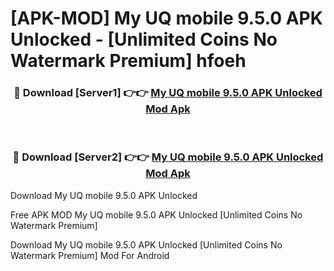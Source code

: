 # [APK-MOD] My UQ mobile 9.5.0 APK Unlocked - [Unlimited Coins No Watermark Premium] hfoeh



<div align="center">
<h3>🔴 Download [Server1] 👉👉 <a href="https://momento.my/?title=My_UQ_mobile_9.5.0_APK_Unlocked">My UQ mobile 9.5.0 APK Unlocked Mod Apk</a></h3><br>

<h3>🔴 Download [Server2] 👉👉 <a href="https://momento.my/?title=My_UQ_mobile_9.5.0_APK_Unlocked">My UQ mobile 9.5.0 APK Unlocked Mod Apk</a></h3>
</div>



Download My UQ mobile 9.5.0 APK Unlocked 

Free APK MOD My UQ mobile 9.5.0 APK Unlocked [Unlimited Coins No Watermark Premium]

Download My UQ mobile 9.5.0 APK Unlocked [Unlimited Coins No Watermark Premium] Mod For Android
